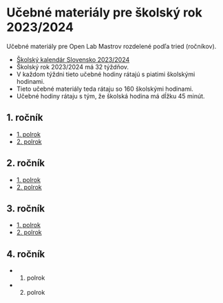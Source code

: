 # Učebné materiály pre školský rok 2023/2024

Učebné materiály pre Open Lab Mastrov rozdelené podľa tried (ročníkov).

- [Školský kalendár Slovensko 2023/2024](https://calendar.zoznam.sk/school-sksk.php)
- Školský rok 2023/2024 má 32 týždňov.
- V každom týždni tieto učebné hodiny rátajú s piatimi školskými hodinami.
- Tieto učebné materiály teda rátaju so 160 školskými hodinami.
- Učebné hodiny rátaju s tým, že školská hodina má dĺžku 45 minút.

## 1. ročník

- [1. polrok](/1_rocnik/1_polrok/Ucebny_plan.md)
- [2. polrok](/1_rocnik/2_polrok/Ucebny_plan.md)

## 2. ročník

- [1. polrok](/2_rocnik/1_polrok/Ucebny_plan.md)
- [2. polrok](/2_rocnik/2_polrok/Ucebny_plan.md)

## 3. ročník

- [1. polrok](/3_rocnik/Ucebny_plan.md)
- [2. polrok](/3_rocnik/Ucebny_plan.md)

## 4. ročník

- 1. polrok
- 2. polrok
